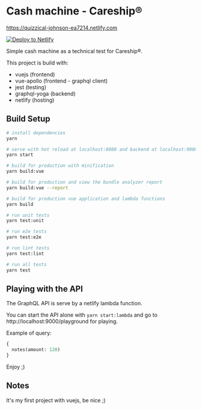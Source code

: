 # Cash machine - Careship®

https://quizzical-johnson-ea7214.netlify.com

[![Deploy to Netlify](https://www.netlify.com/img/deploy/button.svg)](https://app.netlify.com/start/deploy?repository=https://github.com/fabien0102/cashmachine-careship)

Simple cash machine as a technical test for Careship®.

This project is build with:
- vuejs (frontend)
- vue-apollo (frontend - graphql client)
- jest (testing)
- graphql-yoga (backend)
- netlify (hosting)

## Build Setup

``` bash
# install dependencies
yarn

# serve with hot reload at localhost:8080 and backend at localhost:9000
yarn start

# build for production with minification
yarn build:vue

# build for production and view the bundle analyzer report
yarn build:vue --report

# build for production vue application and lambda functions
yarn build

# run unit tests
yarn test:unit

# run e2e tests
yarn test:e2e

# run lint tests
yarn test:lint

# run all tests
yarn test
```

## Playing with the API

The GraphQL API is serve by a netlify lambda function.

You can start the API alone with `yarn start:lambda` and go to http://localhost:9000/playground for playing.

Example of query:
```graphql
{
  notes(amount: 120)
}
```

Enjoy ;)

## Notes
It's my first project with vuejs, be nice ;)
